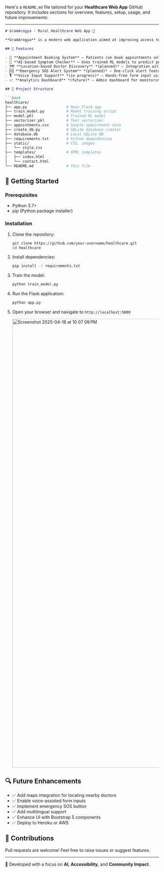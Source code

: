 Here's a `README.md` file tailored for your **Healthcare Web App** GitHub repository. It includes sections for overview, features, setup, usage, and future improvements:

---

```markdown
# GramArogya - Rural Healthcare Web App 🏥

**GramArogya** is a modern web application aimed at improving access to affordable healthcare in rural areas. It offers appointment booking, symptom analysis using machine learning, and more to connect patients with nearby healthcare services effectively.

## 🌟 Features

- 📅 **Appointment Booking System** — Patients can book appointments online
- 🤖 **AI-based Symptom Checker** — Uses trained ML models to predict possible conditions
- 🗺️ **Location-based Doctor Discovery** *(planned)* — Integration with maps to find nearby doctors
- 🆘 **Emergency SOS Alert System** *(planned)* — One-click alert feature for emergencies
- 🎙️ **Voice Input Support** *(in progress)* — Hands-free form input using voice recognition
- 📈 **Analytics Dashboard** *(future)* — Admin dashboard for monitoring appointments and patient stats

## 📁 Project Structure

```bash
healthcare/
├── app.py                  # Main Flask app
├── train_model.py          # Model training script
├── model.pkl               # Trained ML model
├── vectorizer.pkl          # Text vectorizer
├── appointments.csv        # Sample appointment data
├── create_db.py            # SQLite database creator
├── database.db             # Local SQLite DB
├── requirements.txt        # Python dependencies
├── static/                 # CSS, images
│   └── style.css
├── templates/              # HTML templates
│   ├── index.html
│   └── contact.html
└── README.md               # This file
```

## 🚀 Getting Started

### Prerequisites

- Python 3.7+
- pip (Python package installer)

### Installation

1. Clone the repository:
   ```bash
   git clone https://github.com/your-username/healthcare.git
   cd healthcare
   ```

2. Install dependencies:
   ```bash
   pip install -r requirements.txt
   ```

3. Train the model:
   ```bash
   python train_model.py
   ```

4. Run the Flask application:
   ```bash
   python app.py
   ```

5. Open your browser and navigate to `http://localhost:5000`

   <img width="1469" alt="Screenshot 2025-04-18 at 10 07 09 PM" src="https://github.com/user-attachments/assets/feb1c546-b2ed-4ccc-ba84-b65c3d02864d" />


## 🔍 Future Enhancements

- ✅ Add maps integration for locating nearby doctors
- ✅ Enable voice-assisted form inputs
- ✅ Implement emergency SOS button
- ✅ Add multilingual support
- ✅ Enhance UI with Bootstrap 5 components
- ✅ Deploy to Heroku or AWS

## 🙌 Contributions

Pull requests are welcome! Feel free to raise issues or suggest features.

---

🧠 Developed with a focus on **AI**, **Accessibility**, and **Community Impact**.
```
